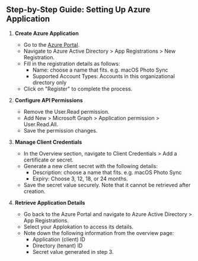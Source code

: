  ## Step-by-Step Guide: Setting Up Azure Application

1. **Create Azure Application**

   - Go to the [Azure Portal](https://portal.azure.com).
   - Navigate to Azure Active Directory > App Registrations > New Registration.
   - Fill in the registration details as follows:
     - Name: choose a name that fits. e.g. macOS Photo Sync
     - Supported Account Types: Accounts in this organizational directory only
   - Click on "Register" to complete the process.

2. **Configure API Permissions**

   - Remove the User.Read permission.
   - Add New > Microsoft Graph > Application permission > User.Read.All.
   - Save the permission changes.

3. **Manage Client Credentials**

   - In the Overview section, navigate to Client Credentials > Add a certificate or secret.
   - Generate a new client secret with the following details:
     - Description: choose a name that fits. e.g. macOS Photo Sync
     - Expiry: Choose 3, 12, 18, or 24 months.
   - Save the secret value securely. Note that it cannot be retrieved after creation.



4. **Retrieve Application Details**

   - Go back to the Azure Portal and navigate to Azure Active Directory > App Registrations.
   - Select your Applokation to access its details.
   - Note down the following information from the overview page:
     - Application (client) ID
     - Directory (tenant) ID
     - Secret value generated in step 3.
